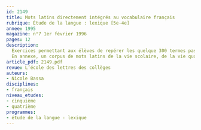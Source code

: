 ```yaml
---
id: 2149
title: Mots latins directement intégrés au vocabulaire français 
rubrique: Étude de la langue : lexique [5e-4e]
annee: 1995
magazine: n°7 1er février 1996
pages: 12
description: 
  Exercices permettant aux élèves de repérer les quelque 300 termes passés sans modification du latin au français…
  En annexe, un corpus de mots latins de la vie scolaire, de la vie quotidienne, politique et juridique.
article_pdf: 2149.pdf
revue: L’école des lettres des collèges
auteurs:
- Nicole Bassa
disciplines:
- français
niveau_etudes:
- cinquième
- quatrième
programmes:
- étude de la langue - lexique
---
```


